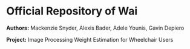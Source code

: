 # Official Repository of Wai

**Authors:** Mackenzie Snyder, Alexis Bader, Adele Younis, Gavin Depiero

**Project:** Image Processing Weight Estimation for Wheelchair Users